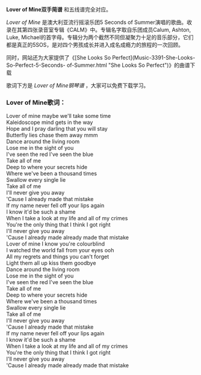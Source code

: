 

**Lover of Mine双手简谱** 和五线谱完全对应。

_Lover of Mine_ 是澳大利亚流行摇滚乐团5 Seconds of
Summer演唱的歌曲。收录在其第四张录音室专辑《CALM》中。专辑名字取自乐团成员Calum, Ashton, Luke,
Michael的首字母。专辑分为两个截然不同但凝聚力十足的音乐部分，它们都是真正的5SOS，是对四个男孩成长并进入成名成瘾力的旅程的一次回顾。

同时，网站还为大家提供了《[She Looks So Perfect](Music-3391-She-Looks-So-Perfect-5-Seconds-
of-Summer.html "She Looks So Perfect")》的曲谱下载

歌词下方是 _Lover of Mine钢琴谱_ ，大家可以免费下载学习。

### Lover of Mine歌词：

Lover of mine maybe we'll take some time  
Kaleidoscope mind gets in the way  
Hope and I pray darling that you will stay  
Butterfly lies chase them away mmm  
Dance around the living room  
Lose me in the sight of you  
I've seen the red I've seen the blue  
Take all of me  
Deep to where your secrets hide  
Where we've been a thousand times  
Swallow every single lie  
Take all of me  
I'll never give you away  
'Cause I already made that mistake  
If my name never fell off your lips again  
I know it'd be such a shame  
When I take a look at my life and all of my crimes  
You're the only thing that I think I got right  
I'll never give you away  
'Cause I already made already made that mistake  
Lover of mine I know you're colourblind  
I watched the world fall from your eyes ooh  
All my regrets and things you can't forget  
Light them all up kiss them goodbye  
Dance around the living room  
Lose me in the sight of you  
I've seen the red I've seen the blue  
Take all of me  
Deep to where your secrets hide  
Where we've been a thousand times  
Swallow every single lie  
Take all of me  
I'll never give you away  
'Cause I already made that mistake  
If my name never fell off your lips again  
I know it'd be such a shame  
When I take a look at my life and all of my crimes  
You're the only thing that I think I got right  
I'll never give you away  
'Cause I already made already made that mistake

